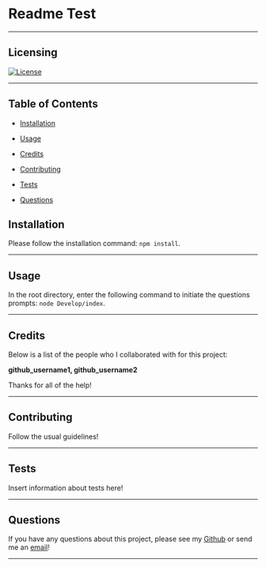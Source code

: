 
# Readme Test

---


## Licensing

[![License](https://img.shields.io/badge/License-MIT-yellow.svg)](https://choosealicense.com/licenses/mit/)

---
    


## Table of Contents

* [Installation](#installation)
    

* [Usage](#usage)
    

* [Credits](#credits)
    

* [Contributing](#contributing)
    

* [Tests](#tests)
    

* [Questions](#questions)
    
    


## Installation

Please follow the installation command: `npm install`.

---
    

## Usage

In the root directory, enter the following command to initiate the questions prompts: `node Develop/index`.

---
    

## Credits

Below is a list of the people who I collaborated with for this project:

**github_username1, github_username2**

Thanks for all of the help!

---
    

## Contributing

Follow the usual guidelines!

---
    

## Tests

Insert information about tests here!

---
    

## Questions

If you have any questions about this project, please see my [Github](https://github.com/shields.io) or send me an [email](firstname.lastname@gmail.com)!

---
    


